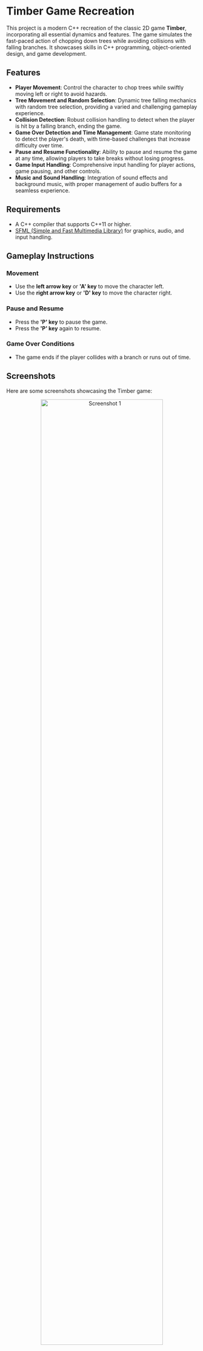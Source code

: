 # Timber Game Recreation

This project is a modern C++ recreation of the classic 2D game **Timber**, incorporating all essential dynamics and features. The game simulates the fast-paced action of chopping down trees while avoiding collisions with falling branches. It showcases skills in C++ programming, object-oriented design, and game development.

## Features

- **Player Movement**: Control the character to chop trees while swiftly moving left or right to avoid hazards.
- **Tree Movement and Random Selection**: Dynamic tree falling mechanics with random tree selection, providing a varied and challenging gameplay experience.
- **Collision Detection**: Robust collision handling to detect when the player is hit by a falling branch, ending the game.
- **Game Over Detection and Time Management**: Game state monitoring to detect the player's death, with time-based challenges that increase difficulty over time.
- **Pause and Resume Functionality**: Ability to pause and resume the game at any time, allowing players to take breaks without losing progress.
- **Game Input Handling**: Comprehensive input handling for player actions, game pausing, and other controls.
- **Music and Sound Handling**: Integration of sound effects and background music, with proper management of audio buffers for a seamless experience.

## Requirements

- A C++ compiler that supports C++11 or higher.
- [SFML (Simple and Fast Multimedia Library)](https://www.sfml-dev.org/) for graphics, audio, and input handling.


## Gameplay Instructions

### Movement
- Use the **left arrow key** or **'A' key** to move the character left.
- Use the **right arrow key** or **'D' key** to move the character right.

### Pause and Resume
- Press the **'P' key** to pause the game.
- Press the **'P' key** again to resume.

### Game Over Conditions
- The game ends if the player collides with a branch or runs out of time.


## Screenshots

Here are some screenshots showcasing the Timber game:

<div style="text-align: center;">
    <img src="https://github.com/user-attachments/assets/f7ae7dc3-23d4-4c24-8955-8618330f3680" alt="Screenshot 1" style="width: 80%; max-width: 600px; margin: 10px auto; display: block;">
    <img src="https://github.com/user-attachments/assets/6e7009bd-d1a0-41a8-a152-709d72012457" alt="Screenshot 2" style="width: 80%; max-width: 600px; margin: 10px auto; display: block;">
    <img src="https://github.com/user-attachments/assets/f28a1adb-5297-4b7c-84a0-c9e255981b8c" alt="Screenshot 3" style="width: 80%; max-width: 600px; margin: 10px auto; display: block;">
</div>



